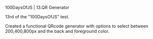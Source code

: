 100DaysOfJS | 13.QR Generator

13rd of the "100DaysOfJS" test.

Created a functional QRcode generator with options to select between 200,400,800px and the back and foreground color.
